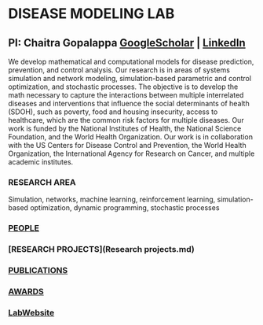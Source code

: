 # DISEASE MODELING LAB  
## PI: Chaitra Gopalappa [GoogleScholar](https://scholar.google.com/citations?hl=en&user=zN8ZMOgAAAAJ) | [LinkedIn](https://www.linkedin.com/feed/)

We develop mathematical and computational models for disease prediction, prevention, and control analysis. Our research is in areas of systems simulation and network modeling, simulation-based parametric and control optimization, and stochastic processes. The objective is to develop the math necessary to capture the interactions between multiple interrelated diseases and interventions that influence the social determinants of health (SDOH), such as poverty, food and housing insecurity, access to healthcare, which are the common risk factors for multiple diseases. Our work is funded by the National Institutes of Health, the National Science Foundation, and the World Health Organization. Our work is in collaboration with the US Centers for Disease Control and Prevention, the World Health Organization, the International Agency for Research on Cancer, and multiple academic institutes.

### RESEARCH AREA

Simulation, networks, machine learning, reinforcement learning, simulation-based optimization, dynamic programming, stochastic processes

### [PEOPLE](People.md)
### [RESEARCH PROJECTS](Research projects.md)
### [PUBLICATIONS](publications.md)    
### [AWARDS](Awards.md)    
### [LabWebsite](https://blogs.umass.edu/chaitrag/)  




